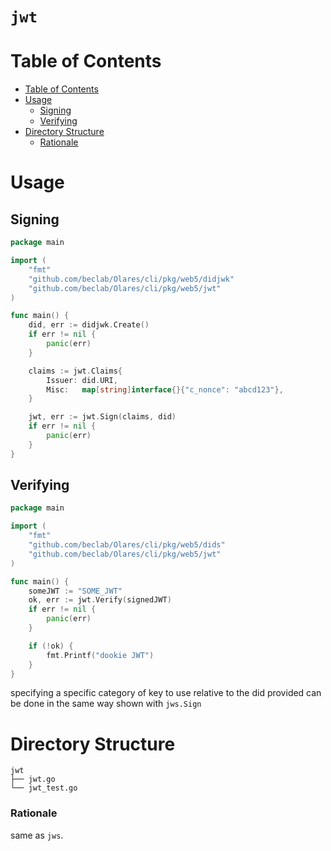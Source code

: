 # `jwt` <!-- omit in toc -->

# Table of Contents

- [Table of Contents](#table-of-contents)
- [Usage](#usage)
  - [Signing](#signing)
  - [Verifying](#verifying)
- [Directory Structure](#directory-structure)
    - [Rationale](#rationale)


# Usage 

## Signing

```go
package main

import (
	"fmt"
	"github.com/beclab/Olares/cli/pkg/web5/didjwk"
    "github.com/beclab/Olares/cli/pkg/web5/jwt"
)

func main() {	
	did, err := didjwk.Create()
	if err != nil {
		panic(err)
	}

	claims := jwt.Claims{
		Issuer: did.URI,
		Misc:   map[string]interface{}{"c_nonce": "abcd123"},
	}

	jwt, err := jwt.Sign(claims, did)
	if err != nil {
		panic(err)
	}
}
```


## Verifying
```go
package main

import (
	"fmt"
	"github.com/beclab/Olares/cli/pkg/web5/dids"
    "github.com/beclab/Olares/cli/pkg/web5/jwt"
)

func main() {
    someJWT := "SOME_JWT"
	ok, err := jwt.Verify(signedJWT)
	if err != nil {
		panic(err)
	}

    if (!ok) {
        fmt.Printf("dookie JWT")
    }
}
```

specifying a specific category of key to use relative to the did provided can be done in the same way shown with `jws.Sign`

# Directory Structure

```
jwt
├── jwt.go
└── jwt_test.go
```

### Rationale 
same as `jws`. 